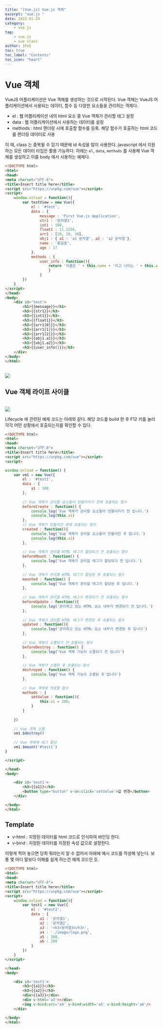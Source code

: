 ```yaml
---
title: "[Vue.js] Vue.js 객체"
excerpt: "vue.js "
date: 2022-01-24
category:
    - vue.js
tag:
    - vue.js
    - vue class
author: 1FeS
toc: true
toc_label: "Contents"
toc_icon: "heart"
---
```


# Vue 객체

VueJS 어플리케이션은 Vue 객체를 생성하는 것으로 시작된다. Vue 객체는 VueJS 어플리케이션에서 사용되는 데이터, 함수 등 다양한 요소들을 관리하는 객체다.

- el : 웹 어플리케이션 내의 html 요소 중 Vue 객체가 관리할 태그 설정
- data : 웹 어플리케이션에서 사용하는 데이터를 설정
- methods : html 랜더링 시에 호출할 함수를 등록. 해당 함수가 호출하는 html 코드를 랜더링 데이터로 사용

이 때, class 는 중복될 수 있기 때문에 id 속성을 많이 사용한다. javascript 에서 지원하는 모든 데이터 타입은 활용 가능하다. 아래는 `el`, `data`, `methods` 를 사용해 Vue 객체를 생성하고 이를 body 에서 사용하는 예제다.

```html
<!DOCTYPE html>
<html>
<head>
<meta charset="UTF-8">
<title>Insert title here</title>
<script src="https://unpkg.com/vue"></script>
<script>
	window.onload = function(){
		var testView = new Vue({
			el : '#test',
			data : {
				message : 'First Vue.js Application',
				str1 : '문자열1',
				int1 : 100,
				float1 : 11.1256,
				arr1 : [10, 20, 30],
				obj1 : { a1 : 'a1 문자열', a2 : 'a2 문자열'},
				name : '홍길동',
				age : 17
			},
			methods : {
				user_info : function(){
					return '이름은 ' + this.name + '이고 나이는 ' + this.age
					}
				}
		})
	}
</script>
</head>
<body>
	<div id="test">
		<h1>{{message}}</h1>
		<h3>{{str1}}</h3>
		<h3>{{int1}}</h3>
		<h3>{{float1}}</h3>
		<h3>{{arr1[0]}}</h3>
		<h3>{{arr1[1]}}</h3>
		<h3>{{arr1[2]}}</h3>
		<h3>{{obj1.a1}}</h3>
		<h3>{{obj1.a2}}</h3>
		<h3>{{user_info()}}</h3>
	</div>
</body>
</html>
```

<br/>
<img src="/_img/2022-01-24/test.jpg" style="margin: auto auto;">

## Vue 객체 라이프 사이클

<br/>
<img src="/_img/2022-01-24/lifecycle.jpg" style="margin: auto auto;">

Lifecycle 에 관련된 예제 코드는 아래와 같다. 해당 코드를 build 한 후 F12 키를 눌러 각각 어떤 상황에서 호출되는지를 확인할 수 있다.

```html
<!DOCTYPE html>
<html>
<head>
<meta charset="UTF-8">
<title>Insert title here</title>
<script src="https://unpkg.com/vue"></script>
<script>

window.onload = function() {
	var vm1 = new Vue({
		el : '#test1',
		data : {
			a1 : 100
		},
		
		// Vue 객체가 관리할 요소들이 만들어지기 전에 호출되는 함수
		beforeCreate : function() {
			console.log('Vue 객체가 관리할 요소들이 만들어지기 전 입니다.')
			console.log(this.a1)
		},	
		// Vue 객체가 만들어진 후에 호출되는 함수
		created : function(){
			console.log('Vue 객체가 관리할 요소들이 만들어진 후 입니다.')
			console.log(this.a1)
		},
		
		// Vue 객체가 관리할 HTML 태그가 할당되기 전 호출되는 함수
		beforeMount : function() {
			console.log('Vue 객체가 관리할 태그가 할당되기 전 입니다.')
		},
		
		// Vue 객체가 관리할 HTML 태그가 할당된 후 호출되는 함수
		mounted : function() {
			console.log('Vue 객체가 관리할 태그가 할당된 후 입니다.')
		},
		
		// Vue 객체가 관리할 HTML 태그가 변경되기 전 호출되는 함수
		beforeUpdate : function(){
			console.log('관리하고 있는 HTML 요소 내부가 변경되기 전 입니다.')
		},
		
		// Vue 객체가 관리할 HTML 태그가 변경된 후 호출되는 함수
		updated : function(){
			console.log('관리하고 있는 HTML 요소 내부가 변경된 후 입니다')
		},
		
		// Vue 객체가 소멸되기 전 호출되는 함수
		beforeDestroy : function() {
			console.log('Vue 객체 기능이 소멸되기 전 입니다')
		},
		
		// Vue 객체가 소멸된 후 호출되는 함수
		destroyed : function() {
			console.log('Vue 객체 기능이 소멸된 후 입니다')
		},
		
		// Vue 객체에 적용할 함수
		methods : {
			setValue : function(){
				this.a1 = 200;
			}
		}
		
	})
	
	// Vue 객체 소멸
	vm1.$destroy()
	
	// Vue 객체에 태그 할당
	vm1.$mount('#test1')
}

</script>

</head>
<body>

	<div id='test1'>
		<h3>{{a1}}</h3>
		<button type="button" v-on:click='setValue'>값 변경</button>
	</div>

</body>
</html>
```

## Template

- v-html : 지정된 데이터를 html 코드로 인식하여 바인딩 한다.
- v-bind : 지정된 데이터를 지정된 속성 값으로 설정한다.

이렇게 적어 놓으면 당최 뭐라는지 알 수 없어서 아래에 예시 코드를 작성해 넣는다. 보통 몇 마디 말보다 이해를 쉽게 하는건 예제 코드인 듯.

```html
<!DOCTYPE html>
<html>
<head>
<meta charset="UTF-8">
<title>Insert title here</title>
<script src="https://unpkg.com/vue"></script>
<script>
	window.onload = function(){
		var test1 = new Vue({
			el : '#test1',
			data : {
				a1 : '문자열1',
				a2 : '문자열2',
				a3 : '<h3>문자열3</h3>',
				a4 : './image/logo.png',
				a5 : 300,
				a6 : 200
			}
		})
	}
</script>

</head>
<body>

	<div id='test1'>
		<h3>{{a1}}</h3>
		<h3>{{a2}}</h3>
		<div>{{a3}}</div>
		<div v-html='a3'></div>
		<img v-bind:src='a4' v-bind:width='a5' v-bind:height='a6'/>
	</div>

</body>
</html>
```
